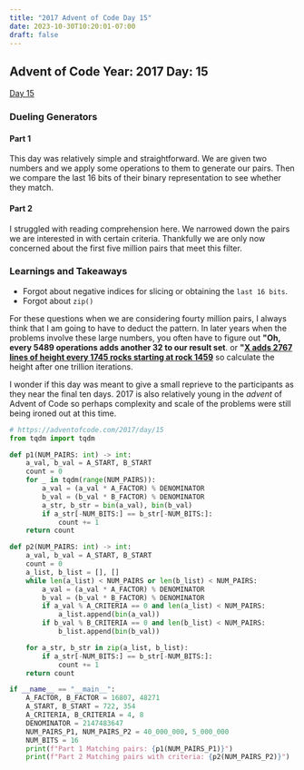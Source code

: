 ```yaml
---
title: "2017 Advent of Code Day 15"
date: 2023-10-30T10:20:01-07:00
draft: false
---
```

## Advent of Code Year: 2017 Day: 15
[Day 15](https://adventofcode.com/2017/day/15)

### Dueling Generators

#### Part 1
This day was relatively simple and straightforward. We are given two numbers and we apply some operations to them to generate our pairs. Then we compare the last 16 bits of their binary representation to see whether they match. 

#### Part 2
I struggled with reading comprehension here. We narrowed down the pairs we are interested in with certain criteria. Thankfully we are only now concerned about the first five million pairs that meet this filter.

### Learnings and Takeaways

- Forgot about negative indices for slicing or obtaining the `last 16 bits`.
- Forgot about `zip()`

For these questions when we are considering fourty million pairs, I always think that I am going to have to deduct the pattern. In later years when the problems involve these large numbers, you often have to figure out **"Oh, every 5489 operations adds another 32 to our result set**. or **"[X adds 2767 lines of height every 1745 rocks starting at rock 1459](https://github.com/derekdang/adventofcode2022/blob/main/day17/main.py#L161C29-L161C93)** so calculate the height after one trillion iterations.

I wonder if this day was meant to give a small reprieve to the participants as they near the final ten days. 2017 is also relatively young in the *advent* of Advent of Code so perhaps complexity and scale of the problems were still being ironed out at this time.



```py
# https://adventofcode.com/2017/day/15
from tqdm import tqdm

def p1(NUM_PAIRS: int) -> int:
    a_val, b_val = A_START, B_START
    count = 0
    for _ in tqdm(range(NUM_PAIRS)):
        a_val = (a_val * A_FACTOR) % DENOMINATOR
        b_val = (b_val * B_FACTOR) % DENOMINATOR
        a_str, b_str = bin(a_val), bin(b_val)
        if a_str[-NUM_BITS:] == b_str[-NUM_BITS:]: 
            count += 1
    return count

def p2(NUM_PAIRS: int) -> int:
    a_val, b_val = A_START, B_START
    count = 0
    a_list, b_list = [], []
    while len(a_list) < NUM_PAIRS or len(b_list) < NUM_PAIRS:
        a_val = (a_val * A_FACTOR) % DENOMINATOR
        b_val = (b_val * B_FACTOR) % DENOMINATOR
        if a_val % A_CRITERIA == 0 and len(a_list) < NUM_PAIRS:
            a_list.append(bin(a_val))
        if b_val % B_CRITERIA == 0 and len(b_list) < NUM_PAIRS:
            b_list.append(bin(b_val))

    for a_str, b_str in zip(a_list, b_list):
        if a_str[-NUM_BITS:] == b_str[-NUM_BITS:]:
            count += 1
    return count

if __name__ == "__main__":
    A_FACTOR, B_FACTOR = 16807, 48271
    A_START, B_START = 722, 354
    A_CRITERIA, B_CRITERIA = 4, 8
    DENOMINATOR = 2147483647
    NUM_PAIRS_P1, NUM_PAIRS_P2 = 40_000_000, 5_000_000
    NUM_BITS = 16
    print(f"Part 1 Matching pairs: {p1(NUM_PAIRS_P1)}")
    print(f"Part 2 Matching pairs with criteria: {p2(NUM_PAIRS_P2)}")
```

